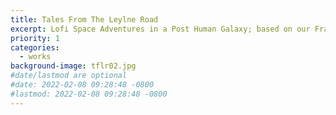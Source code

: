 ```yaml
---
title: Tales From The Leylne Road
excerpt: Lofi Space Adventures in a Post Human Galaxy; based on our Fragged Empire campaign.
priority: 1
categories:
  - works
background-image: tflr02.jpg
#date/lastmod are optional
#date: 2022-02-08 09:28:48 -0800
#lastmod: 2022-02-08 09:28:48 -0800
---
```

